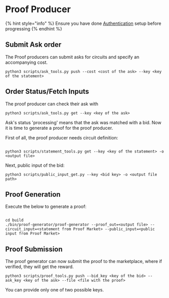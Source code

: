 # Proof Producer

{% hint style="info" %}
Ensure you have done [Authentication](authentication.md) setup before progressing
{% endhint %}

## Submit Ask order

The Proof producers can submit asks for circuits and specify an accompanying cost.

```
python3 scripts/ask_tools.py push --cost <cost of the ask> --key <key of the statement> 
```

## Order Status/Fetch Inputs

The proof producer can check their ask with

```
python3 scripts/ask_tools.py get --key <key of the ask> 
```

Ask's status 'processing' means that the ask was matched with a bid. Now it is time to generate a proof for the proof producer.

First of all, the proof producer needs circuit definition:

```

python3 scripts/statement_tools.py get --key <key of the statement> -o <output file> 

```

Next, public input of the bid:

```
python3 scripts/public_input_get.py --key <bid key> -o <output file path> 
```

## Proof Generation

Execute the below to generate a proof:

```

cd build
./bin/proof-generator/proof-generator --proof_out=<output file> --circuit_input=<statement from Proof Market> --public_input=<public input from Proof Market>
```

## Proof Submission

The proof generator can now submit the proof to the marketplace, where if verified, they will get the reward.

```
python3 scripts/proof_tools.py push --bid_key <key of the bid> --ask_key <key of the ask> --file <file with the proof> 
```

You can provide only one of two possible keys.&#x20;
